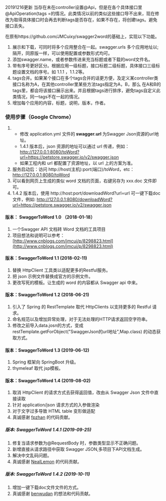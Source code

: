 20191216更新
当存在未在controller设置@Api，但是在各个具体接口里@ApiOperation(tags =的情况。此类情况以前的类似这些接口导不出来，现在修改为取得具体接口时会再去判断tags是否存在，如果不存在，将创建tags。避免接口丢失。

在原有https://github.com/JMCuixy/swagger2word的基础上，实现以下功能。
1. 展示和下载，可同时将多个应用整合在一起。swagger.urls 多个应用地址以;隔开，同原版一样，可以使用配置或参数形式均可。
2. 添加swagger.name，或者参数传进来充当标题或者下载的word文件名。
3. 带有序号更好区分。根据应用一级标题，接口标题二级标题，具体接口三级标题设置文档的序号。如 1.1.1 ，1.1.2等。
4. tags合并。如果某个接口在多个tags合并的话更方便，及定义某controller类接口名称为A，在其他controller里某些方法tags指定为A，B，那么
在A和B的tags里，都会将该接口展示出来。并且根据tags进行排序，避免tags自定义此类情况，同一tags不在一起的情况。
5. 增加每个应用的内容，标题，说明，版本，作者。


### 使用步骤（Google Chrome）
1. 
    - 修改 application.yml 文件的<strong> swagger.url </strong>为Swagger Json资源的url地址。
    - 1.4.1 版本后，json 资源的地址可以通过 url 传递，例如：http://127.0.0.1:8080/toWord?url=https://petstore.swagger.io/v2/swagger.json
    - 如果工程内和 url 都配置了资源地址，以 url 上的方案为准。   
2. 服务启动后：访问 http://host(主机):port(端口)/toWord，etc：http://127.0.0.1:8080/toWord  
3. 可以看到网页上生成的类似 word 文档的页面，右键另存为 xxx.doc 文件即可。
4. 1.4.2 版本后，使用 http://host:port/downloadWord?url=url 可一键下载doc文件，例如: http://127.0.0.1:8080/downloadWord?url=https://petstore.swagger.io/v2/swagger.json

#### 版本： SwaggerToWord 1.0 （2018-01-18）
1. 一个Swagger API 文档转 Word 文档的工具项目 
2. 项目想法和说明可以参考：[http://www.cnblogs.com/jmcui/p/8298823.html](http://www.cnblogs.com/jmcui/p/8298823.html)

#### 版本：SwaggerToWord 1.1 (2018-02-11)
1. 替换 HttpClient 工具类以适配更多的Restful服务。
2. 把 json 示例文件替换成官方的示例文件。
3. 更改写死的模板。让生成的 word 的内容都从 Swagger api 中来。

#### 版本：SwaggerToWord 1.2 (2018-06-21)
1. 引入了 Spring 的 RestTemplate 取代 HttpClients 以支持更多的 Restful 请求。
2. 命名规范以及增加异常处理，对于无法处理的HTTP请求返回空字符串。
3. 修改之前导入data.josn的方式，变成 restTemplate.getForObject("SwaggerJson的url地址",Map.class) 的动态获取方式。

#### 版本：SwaggerToWord 1.3 (2019-06-12)
1. Spring 框架向 SpringBoot 升级。
2. thymeleaf 取代 jsp模板。

#### 版本：SwaggerToWord 1.4 (2019-08-02)
1. 取消 HttpClient 的请求方式去获得返回值，改由从 Swagger Json 文件中直接读取  
2. 针对 application/json 请求方式的入参做渲染     
3. 对于文字过多导致 HTML table 变形做适配   
4. 真诚感谢 [fpzhan](https://github.com/fpzhan)  的代码贡献。

##### 版本: SwaggerToWord 1.4.1 (2019-09-25)
1. 修复当请求参数为@RequestBody 时，参数类型显示不正确问题。
2. 新增直接从请求路径中获取 Swagger JSON,多项目下API文档生成。
3. 解决中文乱码问题。
4. 真诚感谢 [NealLemon](https://github.com/NealLemon) 的代码贡献。


##### 版本: SwaggerToWord 1.4.2 (2019-10-11)
1. 增加一键下载doc文件文件的方式。
2. 真诚感谢 [benwudan](https://github.com/benwudan) 的想法和代码贡献。
